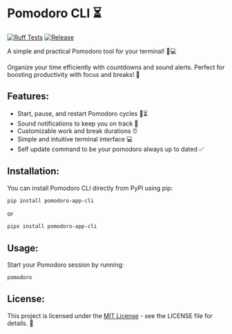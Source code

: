 # Pomodoro CLI ⏳

[![Ruff Tests](https://github.com/GussSoares/pomodoro-cli/actions/workflows/test.yml/badge.svg)](https://github.com/GussSoares/pomodoro-cli/actions/workflows/test.yml)
[![Release](https://github.com/GussSoares/pomodoro-cli/actions/workflows/publish.yml/badge.svg)](https://github.com/GussSoares/pomodoro-cli/actions/workflows/publish.yml)

A simple and practical Pomodoro tool for your terminal! 📱💻

Organize your time efficiently with countdowns and sound alerts. Perfect for boosting productivity with focus and breaks! 🚀

## Features:
- Start, pause, and restart  Pomodoro cycles 🍅⏳
- Sound notifications to keep you on track 🔔
- Customizable work and break durations ⏰
- Simple and intuitive terminal interface 💻
- Self update command to be your pomodoro always up to dated ✅

## Installation:
You can install Pomodoro CLI directly from PyPI using pip:  
```bash
pip install pomodoro-app-cli
```

or

```bash
pipx install pomodoro-app-cli
```

## Usage:
Start your Pomodoro session by running:

```bash
pomodoro
```

## License:
This project is licensed under the [MIT License](LICENSE) - see the LICENSE file for details. 📜
